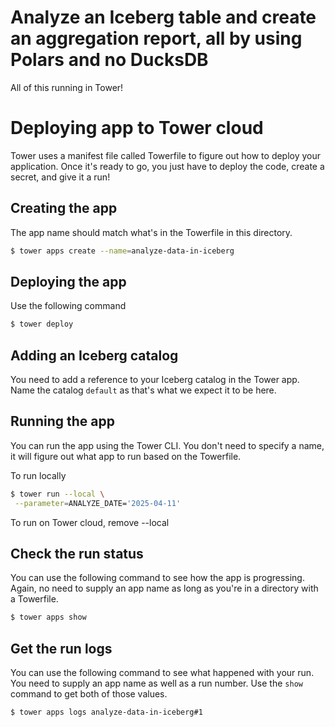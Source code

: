 # Analyze an Iceberg table and create an aggregation report, all by using Polars and no DucksDB

All of this running in Tower!

# Deploying app to Tower cloud

Tower uses a manifest file called Towerfile to figure out how to deploy your
application. Once it's ready to go, you just have to deploy the code, create a
secret, and give it a run!

## Creating the app

The app name should match what's in the Towerfile in this directory.

```bash
$ tower apps create --name=analyze-data-in-iceberg
```

## Deploying the app

Use the following command

```bash
$ tower deploy
```

## Adding an Iceberg catalog

You need to add a reference to your Iceberg catalog in the Tower app. Name the
catalog `default` as that's what we expect it to be here.

## Running the app

You can run the app using the Tower CLI. You don't need to specify a name, it
will figure out what app to run based on the Towerfile.

To run locally

```bash
$ tower run --local \
 --parameter=ANALYZE_DATE='2025-04-11'
```

To run on Tower cloud, remove --local

## Check the run status

You can use the following command to see how the app is progressing. Again, no
need to supply an app name as long as you're in a directory with a Towerfile.

```bash
$ tower apps show
```

## Get the run logs

You can use the following command to see what happened with your run. You need
to supply an app name as well as a run number. Use the `show` command to get
both of those values.

```bash
$ tower apps logs analyze-data-in-iceberg#1
```
